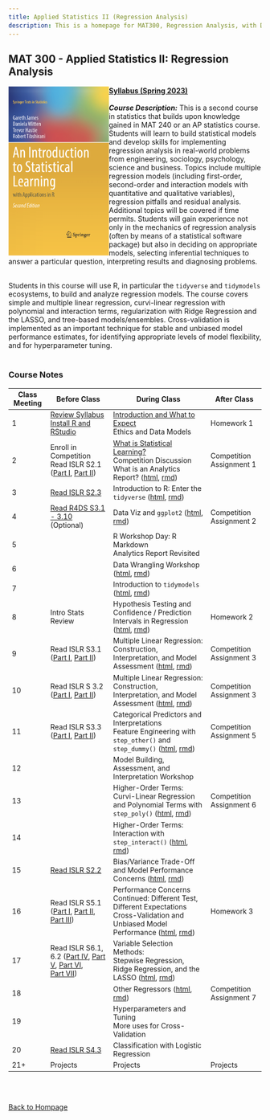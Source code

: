 ```yaml
---
title: Applied Statistics II (Regression Analysis)
description: This is a homepage for MAT300, Regression Analysis, with Dr. Gilbert at Southern New Hampshire University. This course introduces students to the construction, assessment, and interpretation of models in the regression setting.
---
```


## MAT 300 - Applied Statistics II: Regression Analysis

<img src="/SiteFiles/ISLR.png" align="left" width=200>[**Syllabus (Spring 2023)**](https://drive.google.com/file/d/16uY1DsSHVn3eMP1pL3G1t592U7ljlw2O/view?usp=share_link)<br/>
<br/>
***Course Description:*** This is a second course in statistics that builds upon knowledge gained in MAT 240 or an AP statistics course. Students will learn to build statistical models and develop skills for implementing regression analysis in real-world problems from engineering, sociology, psychology, science and business. Topics include multiple regression models (including first-order, second-order and interaction models with quantitative and qualitative variables), regression pitfalls and residual analysis. Additional topics will be covered if time permits. Students will gain experience not only in the mechanics of regression analysis (often by means of a statistical software package) but also in deciding on appropriate models, selecting inferential techniques to answer a particular question, interpreting results and diagnosing problems.<br/>
<br/>

Students in this course will use R, in particular the `tidyverse` and `tidymodels` ecosystems, to build and analyze regression models. The course covers simple and multiple linear regression, curvi-linear regression with polynomial and interaction terms, regularization with Ridge Regression and the LASSO, and tree-based models/ensembles. Cross-validation is implemented as an important technique for stable and unbiased model performance estimates, for identifying appropriate levels of model flexibility, and for hyperparameter tuning.<br/>
<br/>

### Course Notes

| Class Meeting | Before Class | During Class | After Class |
|---------------|--------------|--------------|-------------|
| 1 | [Review Syllabus](https://drive.google.com/file/d/16uY1DsSHVn3eMP1pL3G1t592U7ljlw2O/view?usp=share_link) <br/> [Install R and RStudio](https://agmath.github.io/RegressionCourse/1b_AccessingRandRStudio.html) | [Introduction and What to Expect](https://agmath.github.io/RegressionCourse/1d_Outline.html)<br/> Ethics and Data Models | Homework 1|
| 2 | Enroll in Competition <br/> Read ISLR S2.1 ([Part I](https://www.youtube.com/watch?v=p9n2w236B48), [Part II](https://www.youtube.com/watch?v=HndOzII4jzs)) | [What is Statistical Learning?](https://agmath.github.io/RegressionCourse/2d_StatisticalLearning.html) <br/> Competition Discussion <br/> What is an Analytics Report? ([html](https://agmath.github.io/RegressionCourse/WhatIsAnAnalyticsReport.html), [rmd](https://agmath.github.io/RegressionCourse/2d_StatisticalLearning.rmd)) | Competition Assignment 1|
| 3 | [Read ISLR S2.3](https://youtu.be/VaN1RUDuioQ) | Introduction to R: Enter the `tidyverse` ([html](https://agmath.github.io/RegressionCourse/3d_CrashCourse_TidyR.html), [rmd](https://agmath.github.io/RegressionCourse/3d_CrashCourse_TidyR.rmd)) | |
| 4 | [Read R4DS S3.1 - 3.10](https://r4ds.had.co.nz/data-visualisation.html) <br/> (Optional) | Data Viz and `ggplot2` ([html](https://agmath.github.io/RegressionCourse/4d_DataViz_Primer.html), [rmd](https://agmath.github.io/RegressionCourse/4d_DataViz_Primer.rmd)) | Competition Assignment 2 |
| 5 |  | R Workshop Day: R Markdown <br/> Analytics Report Revisited |  |
| 6 |  | Data Wrangling Workshop ([html](https://agmath.github.io/RegressionCourse/6d_DataWrangling.html), [rmd](https://agmath.github.io/RegressionCourse/6d_DataWrangling.rmd)) |  |
| 7 |  | Introduction to `tidymodels` ([html](https://agmath.github.io/RegressionCourse/7d_tidymodelsOverview.html), [rmd](https://agmath.github.io/RegressionCourse/7d_tidymodelsOverview.rmd)) |  |
| 8 | Intro Stats Review | Hypothesis Testing and Confidence / Prediction Intervals in Regression ([html](https://agmath.github.io/RegressionCourse/8d_IntroStatsForRegression_Review), [rmd](https://agmath.github.io/RegressionCourse/8d_IntroStatsForRegression_Review)) | Homework 2 |
| 9 | Read ISLR S3.1 ([Part I](https://youtu.be/7TgVO_K75EY), [Part II](https://youtu.be/z10DqaVJh3c)) | Multiple Linear Regression: <br/> Construction, Interpretation, and Model Assessment ([html](https://agmath.github.io/RegressionCourse/9d_SimpleLinearRegression.html), [rmd](https://agmath.github.io/RegressionCourse/9d_SimpleLinearRegression.rmd)) | Competition Assignment 3 |
| 10 | Read ISLR S 3.2 ([Part I](https://youtu.be/yzQHONabWhs), [Part II](https://youtu.be/lo7KnnvyEU0)) | Multiple Linear Regression: <br/> Construction, Interpretation, and Model Assessment ([html](https://agmath.github.io/RegressionCourse/10d_MultipleLinearRegression.html), [rmd](https://agmath.github.io/RegressionCourse/10d_MultipleLinearRegression.rmd)) | Competition Assignment 3 |
| 11 | Read ISLR S3.3 ([Part I](https://youtu.be/lo7KnnvyEU0), [Part II](https://youtu.be/sK80ZnhiaRI)) | Categorical Predictors and Interpretations <br/> Feature Engineering with `step_other()` and `step_dummy()` ([html](https://agmath.github.io/RegressionCourse/11d_CategoricalPredictors.html), [rmd](https://agmath.github.io/RegressionCourse/11d_CategoricalPredictors.rmd)) | Competition Assignment 5 |
| 12 |  | Model Building, Assessment, and Interpretation Workshop |  | 
| 13 |  | Higher-Order Terms: <br/> Curvi-Linear Regression and Polynomial Terms with `step_poly()` ([html](https://agmath.github.io/RegressionCourse/13d_HigherOrderTerms_Polynomial.html), [rmd](https://agmath.github.io/RegressionCourse/13d_HigherOrderTerms_Polynomial.rmd)) | Competition Assignment 6 |
| 14 |  | Higher-Order Terms: <br/> Interaction with `step_interact()` ([html](https://agmath.github.io/RegressionCourse/14d_HigherOrderTerms_Interaction.html), [rmd](https://agmath.github.io/RegressionCourse/14d_HigherOrderTerms_Interaction.rmd)) |  |
| 15 | [Read ISLR S2.2](https://youtu.be/VaN1RUDuioQ) | Bias/Variance Trade-Off and Model Performance Concerns ([html](https://agmath.github.io/RegressionCourse/15d_BiasVarianceTradeOff_Overfitting.html), [rmd](https://agmath.github.io/RegressionCourse/15d_BiasVarianceTradeOff_Overfitting.rmd)) |  |
| 16 | Read ISLR S5.1 ([Part I](https://youtu.be/ngrOYWgJjb4), [Part II](https://youtu.be/rSGzUy13F_0), [Part III](https://youtu.be/r64tRyHFAJ8)) | Performance Concerns Continued: Different Test, Different Expectations <br/> Cross-Validation and Unbiased Model Performance ([html](https://agmath.github.io/RegressionCourse/16d_CrossValidation.html), [rmd](https://agmath.github.io/RegressionCourse/16d_CrossValidation.rmd)) | Homework 3 |
| 17 | Read ISLR S6.1, 6.2 ([Part IV](https://youtu.be/f_hkP_We0JY), [Part V](https://youtu.be/I8bPQ272Pbs), [Part VI](https://youtu.be/FlSQgXv7Dvw), <br/> [Part VII](https://youtu.be/8oEZkHqf_Rk)) | Variable Selection Methods: <br/> Stepwise Regression, Ridge Regression, and the LASSO ([html](https://agmath.github.io/RegressionCourse/17d_VariableSelectionMethods.html), [rmd](https://agmath.github.io/RegressionCourse/17d_VariableSelectionMethods.rmd)) |  |
| 18 |  | Other Regressors ([html](https://agmath.github.io/RegressionCourse/18d_OtherRegressors.html), [rmd](https://agmath.github.io/RegressionCourse/18d_OtherRegressors.rmd)) | Competition Assignment 7 | 
| 19 |  | Hyperparameters and Tuning <br/> More uses for Cross-Validation |  |
| 20 | [Read ISLR S4.3](https://youtu.be/RN_dweQpcpo) | Classification with Logistic Regression |  |
| 21+ | Projects | Projects | Projects |

<br/>
<br/>

[Back to Hompage](https://agmath.github.io/)
